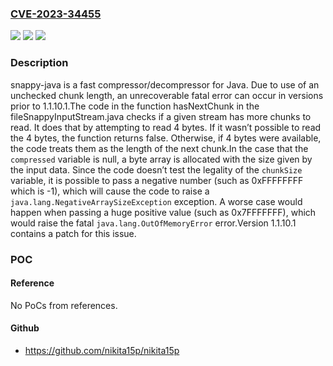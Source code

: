 ### [CVE-2023-34455](https://cve.mitre.org/cgi-bin/cvename.cgi?name=CVE-2023-34455)
![](https://img.shields.io/static/v1?label=Product&message=snappy-java&color=blue)
![](https://img.shields.io/static/v1?label=Version&message=%3C%201.1.10.1%20&color=brightgreen)
![](https://img.shields.io/static/v1?label=Vulnerability&message=CWE-770%3A%20Allocation%20of%20Resources%20Without%20Limits%20or%20Throttling&color=brightgreen)

### Description

snappy-java is a fast compressor/decompressor for Java. Due to use of an unchecked chunk length, an unrecoverable fatal error can occur in versions prior to 1.1.10.1.The code in the function hasNextChunk in the fileSnappyInputStream.java checks if a given stream has more chunks to read. It does that by attempting to read 4 bytes. If it wasn’t possible to read the 4 bytes, the function returns false. Otherwise, if 4 bytes were available, the code treats them as the length of the next chunk.In the case that the `compressed` variable is null, a byte array is allocated with the size given by the input data. Since the code doesn’t test the legality of the `chunkSize` variable, it is possible to pass a negative number (such as 0xFFFFFFFF which is -1), which will cause the code to raise a `java.lang.NegativeArraySizeException` exception. A worse case would happen when passing a huge positive value (such as 0x7FFFFFFF), which would raise the fatal `java.lang.OutOfMemoryError` error.Version 1.1.10.1 contains a patch for this issue.

### POC

#### Reference
No PoCs from references.

#### Github
- https://github.com/nikita15p/nikita15p

